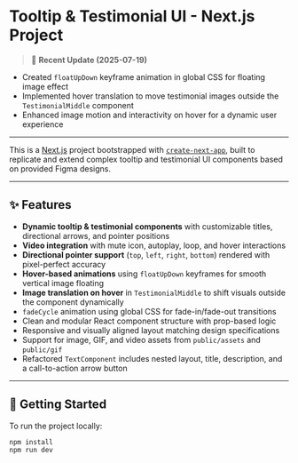 # Tooltip & Testimonial UI - Next.js Project

> 🎯 **Recent Update (2025-07-19)**  
- Created `floatUpDown` keyframe animation in global CSS for floating image effect  
- Implemented hover translation to move testimonial images outside the `TestimonialMiddle` component  
- Enhanced image motion and interactivity on hover for a dynamic user experience  

---

This is a [Next.js](https://nextjs.org) project bootstrapped with [`create-next-app`](https://github.com/vercel/next.js/tree/canary/packages/create-next-app), built to replicate and extend complex tooltip and testimonial UI components based on provided Figma designs.

---

## ✨ Features

- **Dynamic tooltip & testimonial components** with customizable titles, directional arrows, and pointer positions  
- **Video integration** with mute icon, autoplay, loop, and hover interactions  
- **Directional pointer support** (`top`, `left`, `right`, `bottom`) rendered with pixel-perfect accuracy  
- **Hover-based animations** using `floatUpDown` keyframes for smooth vertical image floating  
- **Image translation on hover** in `TestimonialMiddle` to shift visuals outside the component dynamically  
- `fadeCycle` animation using global CSS for fade-in/fade-out transitions  
- Clean and modular React component structure with prop-based logic  
- Responsive and visually aligned layout matching design specifications  
- Support for image, GIF, and video assets from `public/assets` and `public/gif`  
- Refactored `TextComponent` includes nested layout, title, description, and a call-to-action arrow button  

---

## 🚀 Getting Started

To run the project locally:

```bash
npm install
npm run dev
